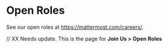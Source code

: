 # Open Roles

See our open roles at https://mattermost.com/careers/.

// XX Needs update. This is the page for **Join Us > Open Roles**
